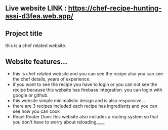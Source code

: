 ## Live website LINK : https://chef-recipe-hunting-assi-d3fea.web.app/

## Project title 
this is a chef related website. 

## Website features...
* this is chef related website and you can see the recipe also you can see the chef details, years of experience. 
* if you want to see the recipe you have to login or you can not see the recipe because this website has firebase integration. you can login with google or github.
* this website simple minimalistic design and is also responsive...
* there are 3 recipes included each recipe has ingredients and you can see how you can cook 
* React Router Dom:  this website also includes a routing system so that you don't have to worry about reloading____
   